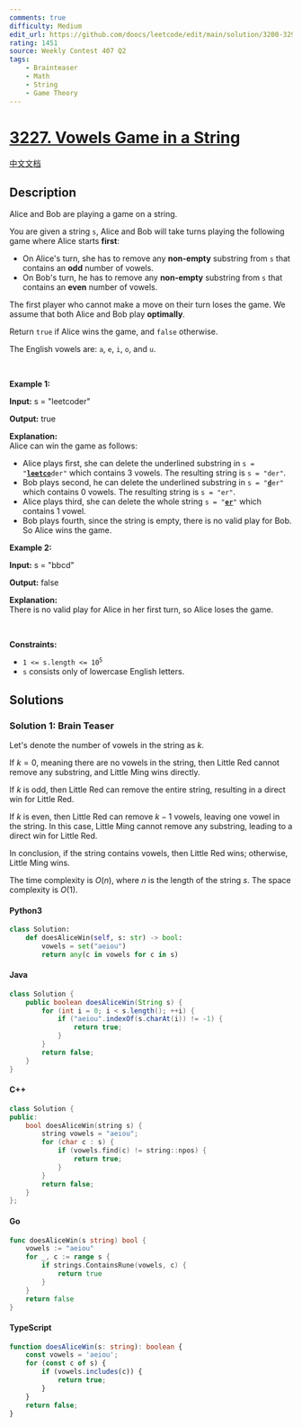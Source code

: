 ```yaml
---
comments: true
difficulty: Medium
edit_url: https://github.com/doocs/leetcode/edit/main/solution/3200-3299/3227.Vowels%20Game%20in%20a%20String/README_EN.md
rating: 1451
source: Weekly Contest 407 Q2
tags:
    - Brainteaser
    - Math
    - String
    - Game Theory
---
```


<!-- problem:start -->

# [3227. Vowels Game in a String](https://leetcode.com/problems/vowels-game-in-a-string)

[中文文档](/solution/3200-3299/3227.Vowels%20Game%20in%20a%20String/README.md)

## Description

<!-- description:start -->

<p>Alice and Bob are playing a game on a string.</p>

<p>You are given a string <code>s</code>, Alice and Bob will take turns playing the following game where Alice starts <strong>first</strong>:</p>

<ul>
	<li>On Alice&#39;s turn, she has to remove any <strong>non-empty</strong> <span data-keyword="substring">substring</span> from <code>s</code> that contains an <strong>odd</strong> number of vowels.</li>
	<li>On Bob&#39;s turn, he has to remove any <strong>non-empty</strong> <span data-keyword="substring">substring</span> from <code>s</code> that contains an <strong>even</strong> number of vowels.</li>
</ul>

<p>The first player who cannot make a move on their turn loses the game. We assume that both Alice and Bob play <strong>optimally</strong>.</p>

<p>Return <code>true</code> if Alice wins the game, and <code>false</code> otherwise.</p>

<p>The English vowels are: <code>a</code>, <code>e</code>, <code>i</code>, <code>o</code>, and <code>u</code>.</p>

<p>&nbsp;</p>
<p><strong class="example">Example 1:</strong></p>

<div class="example-block">
<p><strong>Input:</strong> <span class="example-io">s = &quot;leetcoder&quot;</span></p>

<p><strong>Output:</strong> <span class="example-io">true</span></p>

<p><strong>Explanation:</strong><br />
Alice can win the game as follows:</p>

<ul>
	<li>Alice plays first, she can delete the underlined substring in <code>s = &quot;<u><strong>leetco</strong></u>der&quot;</code> which contains 3 vowels. The resulting string is <code>s = &quot;der&quot;</code>.</li>
	<li>Bob plays second, he can delete the underlined substring in <code>s = &quot;<u><strong>d</strong></u>er&quot;</code> which contains 0 vowels. The resulting string is <code>s = &quot;er&quot;</code>.</li>
	<li>Alice plays third, she can delete the whole string <code>s = &quot;<strong><u>er</u></strong>&quot;</code> which contains 1 vowel.</li>
	<li>Bob plays fourth, since the string is empty, there is no valid play for Bob. So Alice wins the game.</li>
</ul>
</div>

<p><strong class="example">Example 2:</strong></p>

<div class="example-block">
<p><strong>Input:</strong> <span class="example-io">s = &quot;bbcd&quot;</span></p>

<p><strong>Output:</strong> <span class="example-io">false</span></p>

<p><strong>Explanation:</strong><br />
There is no valid play for Alice in her first turn, so Alice loses the game.</p>
</div>

<p>&nbsp;</p>
<p><strong>Constraints:</strong></p>

<ul>
	<li><code>1 &lt;= s.length &lt;= 10<sup>5</sup></code></li>
	<li><code>s</code> consists only of lowercase English letters.</li>
</ul>

<!-- description:end -->

## Solutions

<!-- solution:start -->

### Solution 1: Brain Teaser

Let's denote the number of vowels in the string as $k$.

If $k = 0$, meaning there are no vowels in the string, then Little Red cannot remove any substring, and Little Ming wins directly.

If $k$ is odd, then Little Red can remove the entire string, resulting in a direct win for Little Red.

If $k$ is even, then Little Red can remove $k - 1$ vowels, leaving one vowel in the string. In this case, Little Ming cannot remove any substring, leading to a direct win for Little Red.

In conclusion, if the string contains vowels, then Little Red wins; otherwise, Little Ming wins.

The time complexity is $O(n)$, where $n$ is the length of the string $s$. The space complexity is $O(1)$.

<!-- tabs:start -->

#### Python3

```python
class Solution:
    def doesAliceWin(self, s: str) -> bool:
        vowels = set("aeiou")
        return any(c in vowels for c in s)
```

#### Java

```java
class Solution {
    public boolean doesAliceWin(String s) {
        for (int i = 0; i < s.length(); ++i) {
            if ("aeiou".indexOf(s.charAt(i)) != -1) {
                return true;
            }
        }
        return false;
    }
}
```

#### C++

```cpp
class Solution {
public:
    bool doesAliceWin(string s) {
        string vowels = "aeiou";
        for (char c : s) {
            if (vowels.find(c) != string::npos) {
                return true;
            }
        }
        return false;
    }
};
```

#### Go

```go
func doesAliceWin(s string) bool {
	vowels := "aeiou"
	for _, c := range s {
		if strings.ContainsRune(vowels, c) {
			return true
		}
	}
	return false
}
```

#### TypeScript

```ts
function doesAliceWin(s: string): boolean {
    const vowels = 'aeiou';
    for (const c of s) {
        if (vowels.includes(c)) {
            return true;
        }
    }
    return false;
}
```

<!-- tabs:end -->

<!-- solution:end -->

<!-- problem:end -->
